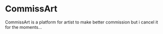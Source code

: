 # CommissArt
CommissArt is a platform for artist to make better commission 
but i cancel it for the moments...

